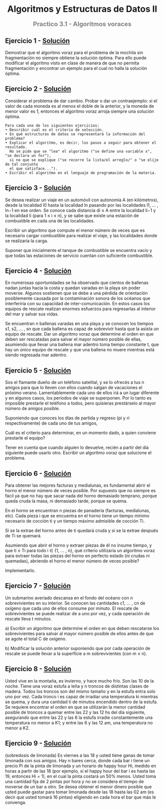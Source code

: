 <h1 align="center" style="font-weight:bold;">Algoritmos y Estructuras de Datos II</h1>
<p align="center" style="color:gray; font-size: 20px; font-weight:bold;">Practico 3.1 - Algorítmos voraces</p>

## Ejercicio 1 - [Solución](ej01.md)
Demostrar que el algoritmo voraz para el problema de la mochila sin fragmentación no siempre obtiene la solución óptima. Para ello puede modificar el algoritmo visto en clase de manera de que no permita fragmentación y encontrar un ejemplo para el cual no halla la solución óptima.

## Ejercicio 2 - [Solución](ej02.md)
Considerar el problema de dar cambio. Probar o dar un contraejemplo:
si el valor de cada moneda es al menos el doble de la anterior, y la moneda de menor valor es 1, entonces el algoritmo voraz arroja siempre una solución óptima.

```
Para cada uno de los siguientes ejercicios:
• Describir cuál es el criterio de selección.
• En qué estructuras de datos se representará la información del problema?
• Explicar el algoritmo, es decir, los pasos a seguir para obtener el resultado. 
  No se pide que se "lea" el algoritmo ("se define una variable x", "se declara un for"),
  si no que se explique ("se recorre la lista/el arreglo/" o "se elije de tal conjunto 
  el que satisface...").
• Escribir el algoritmo en el lenguaje de programación de la materia.
```

## Ejercicio 3 - [Solución](ej03.md)
Se desea realizar un viaje en un automóvil con autonomía A (en kilómetros), desde la localidad l0 hasta la localidad ln pasando por las localidades l1, ... , ln−1 en ese orden. Se conoce cada distancia di ≤ A entre la localidad li−1 y la localidad li (para 1 ≤ i ≤ n), y se sabe que existe una estación de combustible en cada una de las localidades.

Escribir un algoritmo que compute el menor número de veces que es necesario cargar combustible para
realizar el viaje, y las localidades donde se realizaría la carga.

Suponer que inicialmente el tanque de combustible se encuentra vacío y que todas las estaciones de servicio cuentan con suficiente combustible.

## Ejercicio 4 - [Solución](ej04.md)
En numerosas oportunidades se ha observado que cientos de ballenas nadan juntas hacia la costa y quedan varadas en la playa sin poder moverse. Algunos sostienen que se debe a una pérdida de orientación posiblemente causada por la contaminación sonora de los océanos que interferiría con su capacidad de inter-comunicación. En estos casos los equipos de rescate realizan enormes esfuerzos para regresarlas al interior del mar y salvar sus vidas.

Se encuentran n ballenas varadas en una playa y se conocen los tiempos s1, s2, ... , sn que cada ballena es capaz de sobrevivir hasta que la asista un equipo de rescate. Dar un algoritmo voraz que determine el orden en que deben ser rescatadas para salvar el mayor número posible de ellas, asumiendo que llevar una ballena mar adentro toma tiempo constante t, que hay un único equipo de rescate y que una ballena no muere mientras está siendo regresada mar adentro.

## Ejercicio 5 - [Solución](ej05.md)
Sos el flamante dueño de un teléfono satelital, y se lo ofrecés a tus n amigos para que lo lleven con ellos cuando salgan de vacaciones el próximo verano. Lamentablemente cada uno de ellos irá a un lugar diferente y en algunos casos, los períodos de viaje se superponen. Por lo tanto es imposible prestarle el
teléfono a todos, pero quisieras prestárselo al mayor número de amigos posible.

Suponiendo que conoces los días de partida y regreso (pi y ri respectivamente) de cada uno de tus amigos,

Cuál es el criterio para determinar, en un momento dado, a quien conviene prestarle el equipo?

Tener en cuenta que cuando alguien lo devuelve, recién a partir del día siguiente puede usarlo otro. Escribir un algoritmo voraz que solucione el problema.

## Ejercicio 6 - [Solución](ej06.md)
Para obtener las mejores facturas y medialunas, es fundamental abrir el horno el menor número de veces posible. Por supuesto que no siempre es fácil ya que no hay que sacar nada del horno demasiado temprano, porque queda cruda la masa, ni demasiado tarde, porque se quema.

En el horno se encuentran n piezas de panadería (facturas, medialunas, etc). Cada pieza i que se encuentra en el horno tiene un tiempo mínimo necesario de cocción ti y un tiempo máximo admisible de cocción Ti.

Si se la extrae del horno antes de ti quedará cruda y si se la extrae después de Ti se quemará.

Asumiendo que abrir el horno y extraer piezas de él no insume tiempo, y que ti ≤ Ti para todo i ∈
{1, ... , n}, qué criterio utilizaría un algoritmo voraz para extraer todas las piezas del horno en perfecto estado (ni crudas ni quemadas), abriendo el horno el menor número de veces posible? 

Implementarlo.

## Ejercicio 7 - [Solución](ej07.md)
Un submarino averiado descansa en el fondo del océano con n sobrevivientes en su interior. Se conocen las cantidades c1, ... , cn de oxígeno que cada uno de ellos consume por minuto. El rescate de sobrevivientes se puede realizar de a uno por vez, y cada operación de rescate lleva t minutos.

a) Escribir un algoritmo que determine el orden en que deben rescatarse los sobrevivientes para salvar al mayor número posible de ellos antes de que se agote el total C de oxígeno.

b) Modificar la solución anterior suponiendo que por cada operación de rescate se puede llevar a la superficie a m sobrevivientes (con m ≤ n).

## Ejercicio 8 - [Solución](ej08.md)
Usted vive en la montaña, es invierno, y hace mucho frío. Son las 10 de la noche. Tiene una voraz estufa a leña y n troncos de distintas clases de madera. Todos los troncos son del mismo tamaño y en la estufa entra solo uno por vez. Cada tronco i es capaz de irradiar una temperatura ki mientras se quema, y dura una cantidad ti de minutos encendido dentro de la estufa. Se requiere encontrar el orden en que se utilizarán la menor cantidad posible de troncos a quemar entre las 22 y las 12 hs del día siguiente, asegurando que entre las 22 y las 6 la estufa irradie constantemente una temperatura no menor a K1; y entre las 6 y las 12 am, una temperatura no menor a K2.

## Ejercicio 9 - [Solución](ej09.md)
(sobredosis de limonada) Es viernes a las 18 y usted tiene ganas de tomar limonada con sus amigos. Hay n bares cerca, donde cada bar i tiene un precio Pi de la pinta de limonada y un horario de happy hour Hi, medido en horas a partir de las 18 (por ejemplo, si el happy hour del bar i es hasta las 19, entonces Hi = 1), en el cual la pinta costará un 50% menos. Usted toma una cantidad fija de 2 pintas por hora y no se considera el tiempo de moverse de un bar a otro. Se desea obtener el menor dinero posible que usted puede gastar para tomar limonada desde las 18 hasta las 02 am (es decir que usted tomará 16 pintas) eligiendo en cada hora el bar que más le convenga.